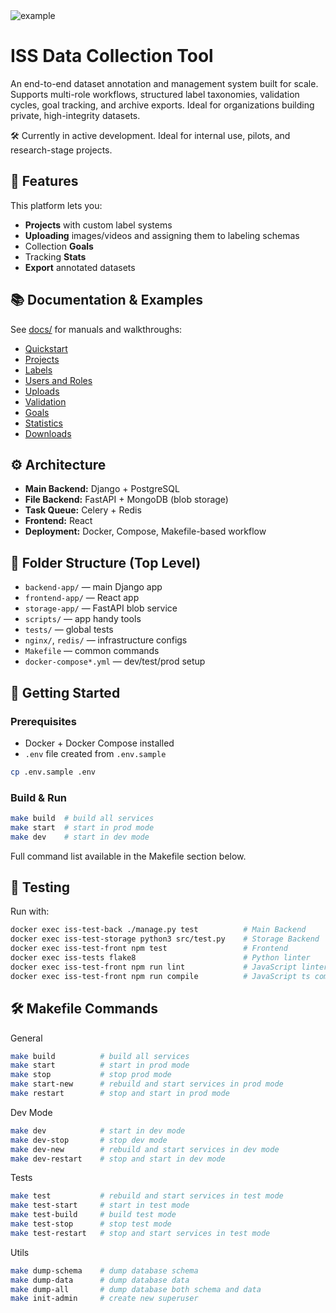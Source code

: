 <img src="/docs/assets/preview.gif" alt="example">

# ISS Data Collection Tool

An end-to-end dataset annotation and management system built for scale. Supports multi-role workflows, structured label taxonomies, validation cycles, goal tracking, and archive exports. Ideal for organizations building private, high-integrity datasets.

🛠 Currently in active development. Ideal for internal use, pilots, and research-stage projects.

## 🧩 Features

This platform lets you:

- **Projects** with custom label systems
- **Uploading** images/videos and assigning them to labeling schemas
- Collection **Goals**
- Tracking **Stats**
- **Export** annotated datasets

## 📚 Documentation & Examples

See [docs/](/docs) for manuals and walkthroughs:

- [Quickstart](/docs/quickstart.md)
- [Projects](/docs/projects.md)
- [Labels](/docs/labels.md)
- [Users and Roles](/docs/users.md)
- [Uploads](/docs/uploads.md)
- [Validation](/docs/validation.md)
- [Goals](/docs/goals.md)
- [Statistics](/docs/statistics.md)
- [Downloads](/docs/downloads.md)

## ⚙️ Architecture

- **Main Backend:** Django + PostgreSQL
- **File Backend:** FastAPI + MongoDB (blob storage)
- **Task Queue:** Celery + Redis
- **Frontend:** React
- **Deployment:** Docker, Compose, Makefile-based workflow

## 📁 Folder Structure (Top Level)

- `backend-app/` — main Django app
- `frontend-app/` — React app
- `storage-app/` — FastAPI blob service
- `scripts/` — app handy tools
- `tests/` — global tests
- `nginx/`, `redis/` — infrastructure configs
- `Makefile` — common commands
- `docker-compose*.yml` — dev/test/prod setup

## 🚀 Getting Started

### Prerequisites

- Docker + Docker Compose installed
- `.env` file created from `.env.sample`

```bash
cp .env.sample .env
```

### Build & Run
```bash
make build  # build all services
make start  # start in prod mode
make dev    # start in dev mode
```
Full command list available in the Makefile section below.

## 🧪 Testing
Run with:
```bash
docker exec iss-test-back ./manage.py test          # Main Backend
docker exec iss-test-storage python3 src/test.py    # Storage Backend
docker exec iss-test-front npm test                 # Frontend
docker exec iss-tests flake8                        # Python linter
docker exec iss-test-front npm run lint             # JavaScript linter
docker exec iss-test-front npm run compile          # JavaScript ts compiler checker
```

## 🛠️ Makefile Commands

General
```bash
make build          # build all services
make start          # start in prod mode
make stop           # stop prod mode
make start-new      # rebuild and start services in prod mode
make restart        # stop and start in prod mode
```

Dev Mode
```bash
make dev            # start in dev mode
make dev-stop       # stop dev mode
make dev-new        # rebuild and start services in dev mode
make dev-restart    # stop and start in dev mode
```

Tests
```bash
make test           # rebuild and start services in test mode
make test-start     # start in test mode
make test-build     # build test mode
make test-stop      # stop test mode
make test-restart   # stop and start services in test mode
```

Utils
```bash
make dump-schema    # dump database schema
make dump-data      # dump database data
make dump-all       # dump database both schema and data
make init-admin     # create new superuser
```
